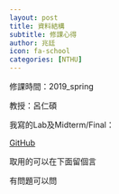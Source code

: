 ```yaml
---
layout: post
title: 資料結構
subtitle: 修課心得
author: 兆廷
icon: fa-school
categories: [NTHU]
---
```


修課時間：2019_spring

教授：呂仁碩

我寫的Lab及Midterm/Final：

[GitHub](https://github.com/jtchen0528/NTHU-EECS204002/)

取用的可以在下面留個言

有問題可以問

<br>

